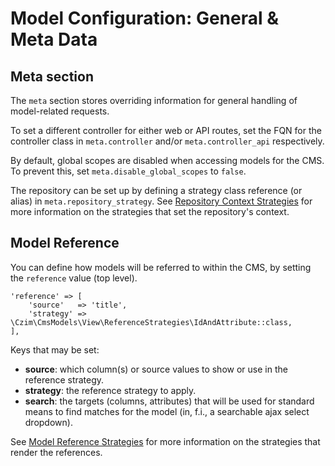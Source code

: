 # Model Configuration: General & Meta Data


## Meta section

The `meta` section stores overriding information for general handling of model-related requests.

To set a different controller for either web or API routes, set the FQN for the controller class in `meta.controller` and/or `meta.controller_api` respectively.

By default, global scopes are disabled when accessing models for the CMS. To prevent this, set `meta.disable_global_scopes` to `false`.

The repository can be set up by defining a strategy class reference (or alias) in `meta.repository_strategy`.
See [Repository Context Strategies](Strategies.md#repository-context-strategies) for more information on the strategies that set the repository's context.


## Model Reference

You can define how models will be referred to within the CMS, by setting the `reference` value (top level).

```
'reference' => [
    'source'   => 'title',
    'strategy' => \Czim\CmsModels\View\ReferenceStrategies\IdAndAttribute::class,
],
```

Keys that may be set:

- **source**: which column(s) or source values to show or use in the reference strategy.
- **strategy**: the reference strategy to apply.
- **search**: the targets (columns, attributes) that will be used for standard means to find matches for the model (in, f.i., a searchable ajax select dropdown).

See [Model Reference Strategies](Strategies.md#model-reference-strategies) for more information on the strategies that render the references.
